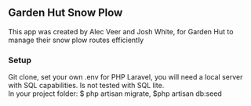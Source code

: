 <h2>Garden Hut Snow Plow</h2>
<p>This app was created by Alec Veer and Josh White, for Garden Hut to manage their snow plow routes efficiently</p>
<h3>Setup</h3>
<p>Git clone, set your own .env for PHP Laravel, you will need a local server with SQL capabilities. Is not tested with SQL lite.<br>In your project folder: $ php artisan migrate, $php artisan db:seed</p>